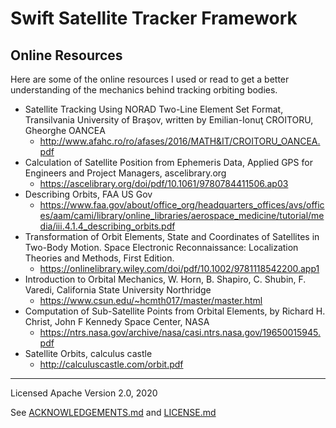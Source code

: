 # Swift Satellite Tracker Framework

## Online Resources
Here are some of the online resources I used or read to get a better understanding of the mechanics behind tracking orbiting bodies.

- Satellite Tracking Using NORAD Two-Line Element Set Format, Transilvania University of Braşov, written by Emilian-Ionuţ CROITORU, Gheorghe OANCEA
	- http://www.afahc.ro/ro/afases/2016/MATH&IT/CROITORU_OANCEA.pdf
- Calculation of Satellite Position from Ephemeris Data, Applied GPS for Engineers and Project Managers, ascelibrary.org
	- https://ascelibrary.org/doi/pdf/10.1061/9780784411506.ap03
- Describing Orbits, FAA US Gov
	- https://www.faa.gov/about/office_org/headquarters_offices/avs/offices/aam/cami/library/online_libraries/aerospace_medicine/tutorial/media/iii.4.1.4_describing_orbits.pdf
- Transformation of Orbit Elements, State and Coordinates of Satellites in Two-Body Motion. Space Electronic Reconnaissance: Localization Theories and Methods, First Edition.
	- https://onlinelibrary.wiley.com/doi/pdf/10.1002/9781118542200.app1
- Introduction to Orbital Mechanics, W. Horn, B. Shapiro, C. Shubin, F. Varedi, California State University Northridge
	- https://www.csun.edu/~hcmth017/master/master.html
- Computation of Sub-Satellite Points from Orbital Elements, by Richard H. Christ, John F Kennedy Space Center, NASA
	- https://ntrs.nasa.gov/archive/nasa/casi.ntrs.nasa.gov/19650015945.pdf
- Satellite Orbits, calculus castle	
	- http://calculuscastle.com/orbit.pdf
	
---
Licensed Apache Version 2.0, 2020

See [ACKNOWLEDGEMENTS.md]() and [LICENSE.md]()

